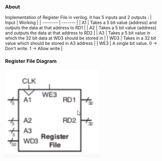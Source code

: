 ### About
Implementation of Register File in verilog. 
It has 5 inputs and 2 outputs :
| Input    | Working |
| -------- | ------- |
| A1  | Takes a 5 bit value (address) and outputs the data at that address to RD1 |
| A2 | Takes a 5 bit value (address) and outputs the data at that address to RD2 |
| A3    | Takes a 5 bit value in which the 32 bit data at WD3 should be stored in |
| WD3    | Takes in a 32 bit value which should be stored in A3 address |
| WE3 | A single bit value. 0 -> Don't write. 1 -> Allow write  |

### Register File Diagram
![](./circuit.png)